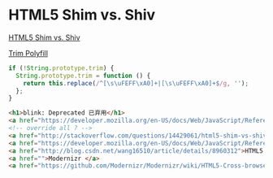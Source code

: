 # HTML5 Shim vs. Shiv
<a href="http://stackoverflow.com/questions/14429061/html5-shim-vs-shiv">HTML5 Shim vs. Shiv</a>


[Trim Polyfill](https://developer.mozilla.org/en-US/docs/Web/JavaScript/Reference/Global_Objects/String/Trim)

```js
if (!String.prototype.trim) {
  String.prototype.trim = function () {
    return this.replace(/^[\s\uFEFF\xA0]+|[\s\uFEFF\xA0]+$/g, '');
  };
}
``` 

```html
<h1>blink: Deprecated 已弃用</h1>
<a href="https://developer.mozilla.org/en-US/docs/Web/JavaScript/Reference/Global_Objects/String/blink">String.prototype.blink()</a>
<!-- override all ? -->
<a href="http://stackoverflow.com/questions/14429061/html5-shim-vs-shiv">HTML5 Shim vs. Shiv</a>
<a href="https://developer.mozilla.org/en-US/docs/Web/JavaScript/Reference/Global_Objects/String/Trim">Trim Polyfill</a>
<a href="http://blog.csdn.net/wang16510/article/details/8960312">HTML5 tips：深入了解Polyfills</a>
<a href="">Modernizr </a>
<a href="https://github.com/Modernizr/Modernizr/wiki/HTML5-Cross-browser-Polyfills">HTML5 Cross Browser Polyfills</a>
``` 


